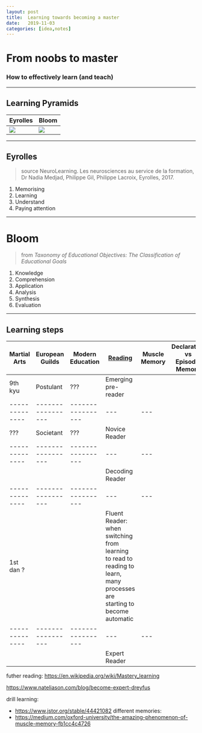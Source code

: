 ```yaml
---
layout: post
title:  Learning towards becoming a master
date:   2019-11-03
categories: [idea,notes]
---
```


# From noobs to master

### How to effectively learn (and teach)

---

## Learning Pyramids

| Eyrolles      | Bloom       |
|---------------|-------------|
| ![][Eyrolles] | ![][Bloom]  |

[Eyrolles]:https://www.lemonlearning.fr/storage/nova/attachments/capture-decran-2019-12-04-a-165934-5de7d80249827.png
[Bloom]:https://sites.rhodes.edu/sites/sitesd8/files/academicsupport/dreamstime_xxl_57664339.jpg

----

## Eyrolles 

> source NeuroLearning. Les neurosciences au service de la formation, Dr Nadia Medjad, Philippe Gil, Philippe Lacroix, Eyrolles, 2017.

1. Memorising
2. Learning
3. Understand
4. Paying attention

----

# Bloom

> from *Taxonomy of Educational Objectives: The Classification of Educational Goals*

1.	Knowledge
2.	Comprehension
3.	Application
4.	Analysis
5.	Synthesis
6.	Evaluation

---

## Learning steps

| Martial Arts | European Guilds | Modern Education| [Reading](https://en.wikipedia.org/wiki/Learning_to_read)  | Muscle Memory | Declarative vs Episodic Memory |
|--------------|-----------------|-----------------|---|---|---|
| 9th kyu      |   Postulant     |       ???       | Emerging pre-reader |    |    |
|--------------|-----------------|-----------------|---|---|
|     ???      |   Societant     |       ???       | Novice Reader |    |    |
|--------------|-----------------|-----------------|---|---|
|              |                 |                 |Decoding Reader|       |    |
|--------------|-----------------|-----------------|---|---|
| 1st dan ?    |                 |                 |Fluent Reader: when switching from learning to read to reading to learn,  many processes are starting to become automatic|       |    |
|--------------|-----------------|-----------------|---|---|
|              |                 |                 |Expert Reader|      |    |

futher reading:
https://en.wikipedia.org/wiki/Mastery_learning

https://www.nateliason.com/blog/become-expert-dreyfus

drill learning:    
* https://www.jstor.org/stable/44421082
different memories:    
* https://medium.com/oxford-university/the-amazing-phenomenon-of-muscle-memory-fb1cc4c4726
